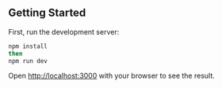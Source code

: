 
## Getting Started

First, run the development server:

```bash
npm install
then
npm run dev
```

Open [http://localhost:3000](http://localhost:3000) with your browser to see the result.
